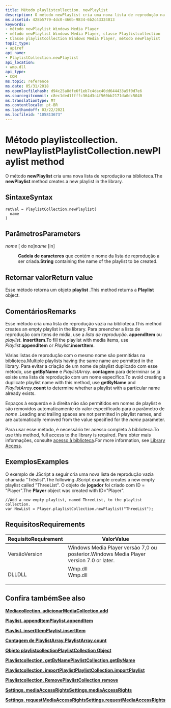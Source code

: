 ```yaml
---
title: Método playlistcollection. newPlaylist
description: O método newPlaylist cria uma nova lista de reprodução na biblioteca.
ms.assetid: 428b5779-4dc0-466b-9834-6b2c43324013
keywords:
- método newPlaylist Windows Media Player
- método newPlaylist Windows Media Player, classe Playlistcollection
- Classe playlistcollection Windows Media Player, método newPlaylist
topic_type:
- apiref
api_name:
- PlaylistCollection.newPlaylist
api_location:
- wmp.dll
api_type:
- COM
ms.topic: reference
ms.date: 05/31/2018
ms.openlocfilehash: d94c25a8dfe6f1eb7c4dac40dd644433a5f0d7e6
ms.sourcegitcommit: c8ec1ded1ffffc364d3c4f560bb2171da0dc5040
ms.translationtype: MT
ms.contentlocale: pt-BR
ms.lasthandoff: 03/22/2021
ms.locfileid: "105813673"
---
```

# <a name="playlistcollectionnewplaylist-method"></a><span data-ttu-id="17c2d-106">Método playlistcollection. newPlaylist</span><span class="sxs-lookup"><span data-stu-id="17c2d-106">PlaylistCollection.newPlaylist method</span></span>

<span data-ttu-id="17c2d-107">O método **newPlaylist** cria uma nova lista de reprodução na biblioteca.</span><span class="sxs-lookup"><span data-stu-id="17c2d-107">The **newPlaylist** method creates a new playlist in the library.</span></span>

## <a name="syntax"></a><span data-ttu-id="17c2d-108">Sintaxe</span><span class="sxs-lookup"><span data-stu-id="17c2d-108">Syntax</span></span>


```JScript
retVal = PlaylistCollection.newPlaylist(
  name
)
```



## <a name="parameters"></a><span data-ttu-id="17c2d-109">Parâmetros</span><span class="sxs-lookup"><span data-stu-id="17c2d-109">Parameters</span></span>

<dl> <dt>

<span data-ttu-id="17c2d-110">*nome* \[ do no\]</span><span class="sxs-lookup"><span data-stu-id="17c2d-110">*name* \[in\]</span></span>
</dt> <dd>

<span data-ttu-id="17c2d-111">**Cadeia de caracteres** que contém o nome da lista de reprodução a ser criada.</span><span class="sxs-lookup"><span data-stu-id="17c2d-111">**String** containing the name of the playlist to be created.</span></span>

</dd> </dl>

## <a name="return-value"></a><span data-ttu-id="17c2d-112">Retornar valor</span><span class="sxs-lookup"><span data-stu-id="17c2d-112">Return value</span></span>

<span data-ttu-id="17c2d-113">Esse método retorna um objeto **playlist** .</span><span class="sxs-lookup"><span data-stu-id="17c2d-113">This method returns a **Playlist** object.</span></span>

## <a name="remarks"></a><span data-ttu-id="17c2d-114">Comentários</span><span class="sxs-lookup"><span data-stu-id="17c2d-114">Remarks</span></span>

<span data-ttu-id="17c2d-115">Esse método cria uma lista de reprodução vazia na biblioteca.</span><span class="sxs-lookup"><span data-stu-id="17c2d-115">This method creates an empty playlist in the library.</span></span> <span data-ttu-id="17c2d-116">Para preencher a lista de reprodução com itens de mídia, use a *lista de reprodução*. **appendItem** ou *playlist*. **insertItem**.</span><span class="sxs-lookup"><span data-stu-id="17c2d-116">To fill the playlist with media items, use *Playlist*.**appendItem** or *Playlist*.**insertItem**.</span></span>

<span data-ttu-id="17c2d-117">Várias listas de reprodução com o mesmo nome são permitidas na biblioteca.</span><span class="sxs-lookup"><span data-stu-id="17c2d-117">Multiple playlists having the same name are permitted in the library.</span></span> <span data-ttu-id="17c2d-118">Para evitar a criação de um nome de playlist duplicado com esse método, use **getByName** e *PlaylistArray*. **contagem** para determinar se já existe uma lista de reprodução com um nome específico.</span><span class="sxs-lookup"><span data-stu-id="17c2d-118">To avoid creating a duplicate playlist name with this method, use **getByName** and *PlaylistArray*.**count** to determine whether a playlist with a particular name already exists.</span></span>

<span data-ttu-id="17c2d-119">Espaços à esquerda e à direita não são permitidos em nomes de playlist e são removidos automaticamente do valor especificado para o parâmetro de *nome* .</span><span class="sxs-lookup"><span data-stu-id="17c2d-119">Leading and trailing spaces are not permitted in playlist names, and are automatically removed from the value specified for the *name* parameter.</span></span>

<span data-ttu-id="17c2d-120">Para usar esse método, é necessário ter acesso completo à biblioteca.</span><span class="sxs-lookup"><span data-stu-id="17c2d-120">To use this method, full access to the library is required.</span></span> <span data-ttu-id="17c2d-121">Para obter mais informações, consulte [acesso à biblioteca](library-access.md).</span><span class="sxs-lookup"><span data-stu-id="17c2d-121">For more information, see [Library Access](library-access.md).</span></span>

## <a name="examples"></a><span data-ttu-id="17c2d-122">Exemplos</span><span class="sxs-lookup"><span data-stu-id="17c2d-122">Examples</span></span>

<span data-ttu-id="17c2d-123">O exemplo de JScript a seguir cria uma nova lista de reprodução vazia chamada "Trêslist".</span><span class="sxs-lookup"><span data-stu-id="17c2d-123">The following JScript example creates a new empty playlist called "ThreeList".</span></span> <span data-ttu-id="17c2d-124">O objeto de **jogador** foi criado com ID = "Player".</span><span class="sxs-lookup"><span data-stu-id="17c2d-124">The **Player** object was created with ID="Player".</span></span>


```JScript
//Add a new empty playlist, named ThreeList, to the playlist collection.
var NewList = Player.playlistCollection.newPlaylist("ThreeList");

```



## <a name="requirements"></a><span data-ttu-id="17c2d-125">Requisitos</span><span class="sxs-lookup"><span data-stu-id="17c2d-125">Requirements</span></span>



| <span data-ttu-id="17c2d-126">Requisito</span><span class="sxs-lookup"><span data-stu-id="17c2d-126">Requirement</span></span> | <span data-ttu-id="17c2d-127">Valor</span><span class="sxs-lookup"><span data-stu-id="17c2d-127">Value</span></span> |
|--------------------|------------------------------------------------------------------------------------|
| <span data-ttu-id="17c2d-128">Versão</span><span class="sxs-lookup"><span data-stu-id="17c2d-128">Version</span></span><br/> | <span data-ttu-id="17c2d-129">Windows Media Player versão 7,0 ou posterior.</span><span class="sxs-lookup"><span data-stu-id="17c2d-129">Windows Media Player version 7.0 or later.</span></span><br/>                              |
| <span data-ttu-id="17c2d-130">DLL</span><span class="sxs-lookup"><span data-stu-id="17c2d-130">DLL</span></span><br/>     | <dl> <span data-ttu-id="17c2d-131"><dt>Wmp.dll</dt></span><span class="sxs-lookup"><span data-stu-id="17c2d-131"><dt>Wmp.dll</dt></span></span> </dl> |



## <a name="see-also"></a><span data-ttu-id="17c2d-132">Confira também</span><span class="sxs-lookup"><span data-stu-id="17c2d-132">See also</span></span>

<dl> <dt>

[<span data-ttu-id="17c2d-133">**Mediacollection. adicionar**</span><span class="sxs-lookup"><span data-stu-id="17c2d-133">**MediaCollection.add**</span></span>](mediacollection-add.md)
</dt> <dt>

[<span data-ttu-id="17c2d-134">**Playlist. appendItem**</span><span class="sxs-lookup"><span data-stu-id="17c2d-134">**Playlist.appendItem**</span></span>](playlist-appenditem.md)
</dt> <dt>

[<span data-ttu-id="17c2d-135">**Playlist. insertItem**</span><span class="sxs-lookup"><span data-stu-id="17c2d-135">**Playlist.insertItem**</span></span>](playlist-insertitem.md)
</dt> <dt>

[<span data-ttu-id="17c2d-136">**Contagem de PlaylistArray.**</span><span class="sxs-lookup"><span data-stu-id="17c2d-136">**PlaylistArray.count**</span></span>](playlistarray-count.md)
</dt> <dt>

[<span data-ttu-id="17c2d-137">**Objeto playlistcollection**</span><span class="sxs-lookup"><span data-stu-id="17c2d-137">**PlaylistCollection Object**</span></span>](playlistcollection-object.md)
</dt> <dt>

[<span data-ttu-id="17c2d-138">**Playlistcollection. getByName**</span><span class="sxs-lookup"><span data-stu-id="17c2d-138">**PlaylistCollection.getByName**</span></span>](playlistcollection-getbyname.md)
</dt> <dt>

[<span data-ttu-id="17c2d-139">**Playlistcollection. importPlaylist**</span><span class="sxs-lookup"><span data-stu-id="17c2d-139">**PlaylistCollection.importPlaylist**</span></span>](playlistcollection-importplaylist.md)
</dt> <dt>

[<span data-ttu-id="17c2d-140">**Playlistcollection. Remove**</span><span class="sxs-lookup"><span data-stu-id="17c2d-140">**PlaylistCollection.remove**</span></span>](playlistcollection-remove.md)
</dt> <dt>

[<span data-ttu-id="17c2d-141">**Settings. mediaAccessRights**</span><span class="sxs-lookup"><span data-stu-id="17c2d-141">**Settings.mediaAccessRights**</span></span>](settings-mediaaccessrights.md)
</dt> <dt>

[<span data-ttu-id="17c2d-142">**Settings. requestMediaAccessRights**</span><span class="sxs-lookup"><span data-stu-id="17c2d-142">**Settings.requestMediaAccessRights**</span></span>](settings-requestmediaaccessrights.md)
</dt> </dl>

 

 





